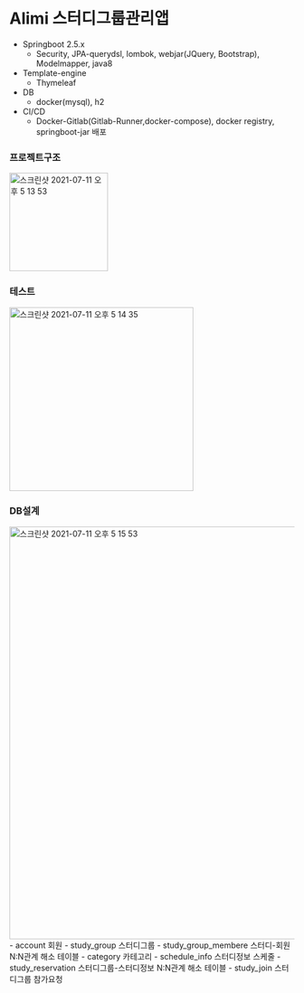 # Alimi 스터디그룹관리앱
- Springboot 2.5.x
  - Security, JPA-querydsl, lombok, webjar(JQuery, Bootstrap), Modelmapper, java8
- Template-engine
  - Thymeleaf
- DB
  - docker(mysql), h2
- CI/CD
  - Docker-Gitlab(Gitlab-Runner,docker-compose), docker registry, springboot-jar 배포

### 프로젝트구조
<img width="174" alt="스크린샷 2021-07-11 오후 5 13 53" src="https://user-images.githubusercontent.com/35190067/125187741-09946e80-e26c-11eb-9af8-404ea4de5487.png">

### 테스트
<img width="325" alt="스크린샷 2021-07-11 오후 5 14 35" src="https://user-images.githubusercontent.com/35190067/125187770-292b9700-e26c-11eb-9bea-67f2f9c6ee4d.png">

### DB설계 
<img width="730" alt="스크린샷 2021-07-11 오후 5 15 53" src="https://user-images.githubusercontent.com/35190067/125187794-56784500-e26c-11eb-9b12-578f99d458a4.png">
- account 회원
- study_group 스터디그룹
  - study_group_membere 스터디-회원 N:N관계 해소 테이블
- category 카테고리
- schedule_info 스터디정보 스케줄
  - study_reservation 스터디그룹-스터디정보 N:N관계 해소 테이블
- study_join 스터디그룹 참가요청
